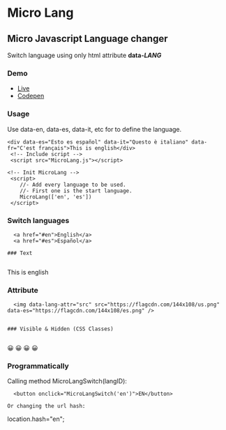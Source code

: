 # Micro Lang

## Micro Javascript Language changer

Switch language using only html attribute **data-*LANG***
 
### Demo

- [Live](https://ealbinu.github.io/MicroLang/)
- [Codepen](https://codepen.io/ealbinu/pen/KKyOYjq?editors=1100)

### Usage

Use data-en, data-es, data-it, etc for to define the language.
  
```
<div data-es="Esto es español" data-it="Questo è italiano" data-fr="C'est français">This is english</div>
 <!-- Include script -->
 <script src="MicroLang.js"></script>

<!-- Init MicroLang -->
 <script>
    //- Add every language to be used.
    //- First one is the start language.
    MicroLang(['en', 'es'])
 </script>
```

### Switch languages
  
```
  <a href="#en">English</a>
  <a href="#es">Español</a>
  
### Text
  
```
  <span data-es="Esto es español">This is english</span>


### Attribute
  
```
  <img data-lang-attr="src" src="https://flagcdn.com/144x108/us.png" data-es="https://flagcdn.com/144x108/es.png" />


### Visible & Hidden (CSS Classes)
  
```
  <span class="visible-en">😀</span>
  <span class="visible-es">😀</span>
  <span class="hide-en">😀</span>
  <span class="hide-es">😀</span>
  
### Programmatically

Calling method MicroLangSwitch(langID):

```
  <button onclick="MicroLangSwitch('en')">EN</button>

Or changing the url hash:

```
  location.hash="en";
